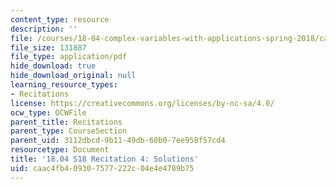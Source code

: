 ```yaml
---
content_type: resource
description: ''
file: /courses/18-04-complex-variables-with-applications-spring-2018/caac4fb409307577222c04e4e4789b75_MIT18_04S18_Recit4-solutions.pdf
file_size: 131887
file_type: application/pdf
hide_download: true
hide_download_original: null
learning_resource_types:
- Recitations
license: https://creativecommons.org/licenses/by-nc-sa/4.0/
ocw_type: OCWFile
parent_title: Recitations
parent_type: CourseSection
parent_uid: 3112dbcd-9b11-49db-60b0-7ee958f57cd4
resourcetype: Document
title: '18.04 S18 Recitation 4: Solutions'
uid: caac4fb4-0930-7577-222c-04e4e4789b75
---
```

